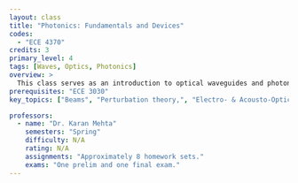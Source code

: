 ```yaml
---
layout: class
title: "Photonics: Fundamentals and Devices"
codes:
  - "ECE 4370"
credits: 3
primary_level: 4
tags: [Waves, Optics, Photonics]
overview: >
  This class serves as an introduction to optical waveguides and photonic devices. Topics include optical wave propagation in uniform media and at interfaces, gaussian beams and diffraction, modes, dispersion, and fundamental relations/symmetries, interferometers and resonators, guided waves in optical fibers and planar dielectric systems, perturbation theory, coupling of modes, adiabatic variation, and parallels to quantum phenomena, electro- and acousto-optics and a survey of system applications, including photonic interconnects and quantum technologies.
prerequisites: "ECE 3030"
key_topics: ["Beams", "Perturbation theory,", "Electro- & Acousto-Optics", "Optical Components"]

professors:
  - name: "Dr. Karan Mehta"
    semesters: "Spring"
    difficulty: N/A
    rating: N/A
    assignments: "Approximately 8 homework sets."
    exams: "One prelim and one final exam."
---
```

